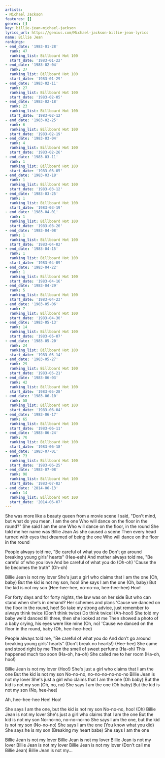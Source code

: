 ```yaml
---
artists:
- Michael Jackson
features: []
genres: []
key: billie-jean-michael-jackson
lyrics_url: https://genius.com/Michael-jackson-billie-jean-lyrics
name: Billie Jean
rankings:
- end_date: '1983-01-28'
  rank: 47
  ranking_list: Billboard Hot 100
  start_date: '1983-01-22'
- end_date: '1983-02-04'
  rank: 37
  ranking_list: Billboard Hot 100
  start_date: '1983-01-29'
- end_date: '1983-02-11'
  rank: 27
  ranking_list: Billboard Hot 100
  start_date: '1983-02-05'
- end_date: '1983-02-18'
  rank: 23
  ranking_list: Billboard Hot 100
  start_date: '1983-02-12'
- end_date: '1983-02-25'
  rank: 6
  ranking_list: Billboard Hot 100
  start_date: '1983-02-19'
- end_date: '1983-03-04'
  rank: 4
  ranking_list: Billboard Hot 100
  start_date: '1983-02-26'
- end_date: '1983-03-11'
  rank: 1
  ranking_list: Billboard Hot 100
  start_date: '1983-03-05'
- end_date: '1983-03-18'
  rank: 1
  ranking_list: Billboard Hot 100
  start_date: '1983-03-12'
- end_date: '1983-03-25'
  rank: 1
  ranking_list: Billboard Hot 100
  start_date: '1983-03-19'
- end_date: '1983-04-01'
  rank: 1
  ranking_list: Billboard Hot 100
  start_date: '1983-03-26'
- end_date: '1983-04-08'
  rank: 1
  ranking_list: Billboard Hot 100
  start_date: '1983-04-02'
- end_date: '1983-04-15'
  rank: 1
  ranking_list: Billboard Hot 100
  start_date: '1983-04-09'
- end_date: '1983-04-22'
  rank: 1
  ranking_list: Billboard Hot 100
  start_date: '1983-04-16'
- end_date: '1983-04-29'
  rank: 5
  ranking_list: Billboard Hot 100
  start_date: '1983-04-23'
- end_date: '1983-05-06'
  rank: 7
  ranking_list: Billboard Hot 100
  start_date: '1983-04-30'
- end_date: '1983-05-13'
  rank: 14
  ranking_list: Billboard Hot 100
  start_date: '1983-05-07'
- end_date: '1983-05-20'
  rank: 24
  ranking_list: Billboard Hot 100
  start_date: '1983-05-14'
- end_date: '1983-05-27'
  rank: 29
  ranking_list: Billboard Hot 100
  start_date: '1983-05-21'
- end_date: '1983-06-03'
  rank: 42
  ranking_list: Billboard Hot 100
  start_date: '1983-05-28'
- end_date: '1983-06-10'
  rank: 58
  ranking_list: Billboard Hot 100
  start_date: '1983-06-04'
- end_date: '1983-06-17'
  rank: 65
  ranking_list: Billboard Hot 100
  start_date: '1983-06-11'
- end_date: '1983-06-24'
  rank: 70
  ranking_list: Billboard Hot 100
  start_date: '1983-06-18'
- end_date: '1983-07-01'
  rank: 73
  ranking_list: Billboard Hot 100
  start_date: '1983-06-25'
- end_date: '1983-07-08'
  rank: 98
  ranking_list: Billboard Hot 100
  start_date: '1983-07-02'
- end_date: '2014-06-13'
  rank: 14
  ranking_list: Billboard Hot 100
  start_date: '2014-06-07'
---
```

She was more like a beauty queen from a movie scene
I said, "Don't mind, but what do you mean, I am the one
Who will dance on the floor in the round?"
She said I am the one
Who will dance on the floor, in the round
She told me her name was Billie Jean
As she caused a scene
Then every head turned with eyes that dreamed of being the one
Who will dance on the floor in the round


People always told me, "Be careful of what you do
Don't go around breaking young girls' hearts" (Hee-eeh)
And mother always told me, "Be careful of who you love
And be careful of what you do (Oh-oh)
'Cause the lie becomes the truth" (Oh-oh)


Billie Jean is not my lover
She's just a girl who claims that I am the one (Oh, baby)
But the kid is not my son, hoo!
She says I am the one (Oh, baby)
But the kid is not my son (Hee-hee-hee, no-no-no, hee-hee-hee)
Hoo!


For forty days and for forty nights, the law was on her side
But who can stand when she's in demand?
Her schemes and plans
'Cause we danced on the floor in the round, hee!
So take my strong advice, just remember to always think twice
(Don't think twice) Do think twice! (Ah-hoo!)
She told my baby we'd danced till three, then she looked at me
Then showed a photo of a baby crying, his eyes were like mine (Oh, no)
'Cause we danced on the floor in the round, baby
(Oh, hee-hee-hee)


People always told me, "Be careful of what you do
And don't go around breaking young girls' hearts"
(Don't break no hearts!) (Hee-hee)
She came and stood right by me
Then the smell of sweet perfume (Ha-oh)
This happened much too soon (Ha-oh, ha-oh)
She called me to her room (Ha-oh, hoo!)


Billie Jean is not my lover (Hoo!)
She's just a girl who claims that I am the one
But the kid is not my son
No-no-no, no-no-no-no-no-no
Billie Jean is not my lover
She's just a girl who claims that I am the one (Oh baby)
But the kid is not my son (Oh, no, no)
She says I am the one (Oh baby)
But the kid is not my son (No, hee-hee)


Ah, hee-hee-hee
Hee! Hoo!


She says I am the one, but the kid is not my son
No-no-no, hoo! (Oh)
Billie Jean is not my lover
She's just a girl who claims that I am the one
But the kid is not my son
No-no-no, no-no-no-no
She says I am the one, but the kid is not my son (No-no-no)
She says I am the one (You know what you did)
She says he is my son (Breaking my heart babe)
She says I am the one


Billie Jean is not my lover
Billie Jean is not my lover
Billie Jean is not my lover
Billie Jean is not my lover
Billie Jean is not my lover (Don't call me Billie Jean)
Billie Jean is not my...
